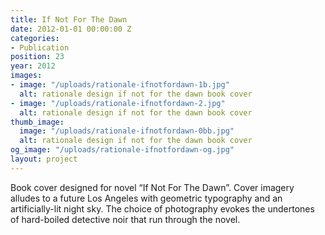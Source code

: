 ```yaml
---
title: If Not For The Dawn
date: 2012-01-01 00:00:00 Z
categories:
- Publication
position: 23
year: 2012
images:
- image: "/uploads/rationale-ifnotfordawn-1b.jpg"
  alt: rationale design if not for the dawn book cover
- image: "/uploads/rationale-ifnotfordawn-2.jpg"
  alt: rationale design if not for the dawn book cover
thumb_image:
  image: "/uploads/rationale-ifnotfordawn-0bb.jpg"
  alt: rationale design if not for the dawn book cover
og_image: "/uploads/rationale-ifnotfordawn-og.jpg"
layout: project
---
```


Book cover designed for novel “If Not For The Dawn”. Cover imagery alludes to a future Los Angeles with geometric typography and an artificially-lit night sky. The choice of photography evokes the undertones of hard-boiled detective noir that run through the novel.